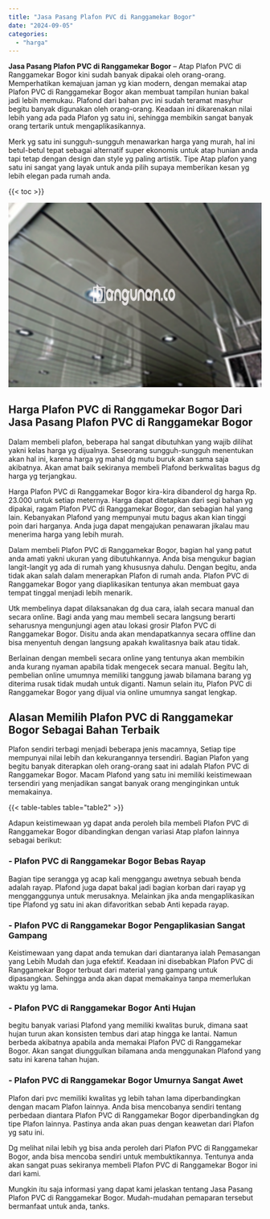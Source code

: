 ```yaml
---
title: "Jasa Pasang Plafon PVC di Ranggamekar Bogor"
date: "2024-09-05"
categories: 
  - "harga"
---
```


**Jasa Pasang Plafon PVC di Ranggamekar Bogor** – Atap Plafon PVC di Ranggamekar Bogor kini sudah banyak dipakai oleh orang-orang. Memperhatikan kemajuan jaman yg kian modern, dengan memakai atap Plafon PVC di Ranggamekar Bogor akan membuat tampilan hunian bakal jadi lebih memukau. Plafond dari bahan pvc ini sudah teramat masyhur begitu banyak digunakan oleh orang-orang. Keadaan ini dikarenakan nilai lebih yang ada pada Plafon yg satu ini, sehingga membikin sangat banyak orang tertarik untuk mengaplikasikannya.

Merk yg satu ini sungguh-sungguh menawarkan harga yang murah, hal ini betul-betul tepat sebagai alternatif super ekonomis untuk atap hunian anda tapi tetap dengan design dan style yg paling artistik. Tipe Atap plafon yang satu ini sangat yang layak untuk anda pilih supaya memberikan kesan yg lebih elegan pada rumah anda.

{{< toc >}}

![Jasa Pasang Plafon PVC di Ranggamekar Bogor](/images/flafond-pvc-murah07.png)

## Harga Plafon PVC di Ranggamekar Bogor Dari Jasa Pasang Plafon PVC di Ranggamekar Bogor

Dalam membeli plafon, beberapa hal sangat dibutuhkan yang wajib dilihat yakni kelas harga yg dijualnya. Seseorang sungguh-sungguh menentukan akan hal ini, karena harga yg mahal dg mutu buruk akan sama saja akibatnya. Akan amat baik sekiranya membeli Plafond berkwalitas bagus dg harga yg terjangkau.

Harga Plafon PVC di Ranggamekar Bogor kira-kira dibanderol dg harga Rp. 23.000 untuk setiap meternya. Harga dapat ditetapkan dari segi bahan yg dipakai, ragam Plafon PVC di Ranggamekar Bogor, dan sebagian hal yang lain. Kebanyakan Plafond yang mempunyai mutu bagus akan kian tinggi poin dari harganya. Anda juga dapat mengajukan penawaran jikalau mau menerima harga yang lebih murah.

Dalam membeli Plafon PVC di Ranggamekar Bogor, bagian hal yang patut anda amati yakni ukuran yang dibutuhkannya. Anda bisa mengukur bagian langit-langit yg ada di rumah yang khususnya dahulu. Dengan begitu, anda tidak akan salah dalam menerapkan Plafon di rumah anda. Plafon PVC di Ranggamekar Bogor yang diaplikasikan tentunya akan membuat gaya tempat tinggal menjadi lebih menarik.

Utk membelinya dapat dilaksanakan dg dua cara, ialah secara manual dan secara online. Bagi anda yang mau membeli secara langsung berarti seharusnya mengunjungi agen atau lokasi grosir Plafon PVC di Ranggamekar Bogor. Disitu anda akan mendapatkannya secara offline dan bisa menyentuh dengan langsung apakah kwalitasnya baik atau tidak.

Berlainan dengan membeli secara online yang tentunya akan membikin anda kurang nyaman apabila tidak mengecek secara manual. Begitu lah, pembelian online umumnya memiliki tanggung jawab bilamana barang yg diterima rusak tidak mudah untuk diganti. Namun selain itu, Plafon PVC di Ranggamekar Bogor yang dijual via online umumnya sangat lengkap.

## Alasan Memilih Plafon PVC di Ranggamekar Bogor Sebagai Bahan Terbaik

Plafon sendiri terbagi menjadi beberapa jenis macamnya, Setiap tipe mempunyai nilai lebih dan kekurangannya tersendiri. Bagian Plafon yang begitu banyak diterapkan oleh orang-orang saat ini adalah Plafon PVC di Ranggamekar Bogor. Macam Plafond yang satu ini memiliki keistimewaan tersendiri yang menjadikan sangat banyak orang menginginkan untuk memakainya.

{{< table-tables table="table2" >}}

Adapun keistimewaan yg dapat anda peroleh bila membeli Plafon PVC di Ranggamekar Bogor dibandingkan dengan variasi Atap plafon lainnya sebagai berikut:

### \- Plafon PVC di Ranggamekar Bogor Bebas Rayap

Bagian tipe serangga yg acap kali menggangu awetnya sebuah benda adalah rayap. Plafond juga dapat bakal jadi bagian korban dari rayap yg mengganggunya untuk merusaknya. Melainkan jika anda mengaplikasikan tipe Plafond yg satu ini akan difavoritkan sebab Anti kepada rayap.

### \- Plafon PVC di Ranggamekar Bogor Pengaplikasian Sangat Gampang

Keistimewaan yang dapat anda temukan dari diantaranya ialah Pemasangan yang Lebih Mudah dan juga efektif. Keadaan ini disebabkan Plafon PVC di Ranggamekar Bogor terbuat dari material yang gampang untuk dipasangkan. Sehingga anda akan dapat memakainya tanpa memerlukan waktu yg lama.

### \- Plafon PVC di Ranggamekar Bogor Anti Hujan

begitu banyak variasi Plafond yang memiliki kwalitas buruk, dimana saat hujan turun akan konsisten tembus dari atap hingga ke lantai. Namun berbeda akibatnya apabila anda memakai Plafon PVC di Ranggamekar Bogor. Akan sangat diunggulkan bilamana anda menggunakan Plafond yang satu ini karena tahan hujan.

### \- Plafon PVC di Ranggamekar Bogor Umurnya Sangat Awet

Plafon dari pvc memiliki kwalitas yg lebih tahan lama diperbandingkan dengan macam Plafon lainnya. Anda bisa mencobanya sendiri tentang perbedaan diantara Plafon PVC di Ranggamekar Bogor diperbandingkan dg tipe Plafon lainnya. Pastinya anda akan puas dengan keawetan dari Plafon yg satu ini.

Dg melihat nilai lebih yg bisa anda peroleh dari Plafon PVC di Ranggamekar Bogor, anda bisa mencoba sendiri untuk membuktikannya. Tentunya anda akan sangat puas sekiranya membeli Plafon PVC di Ranggamekar Bogor ini dari kami.

Mungkin itu saja informasi yang dapat kami jelaskan tentang Jasa Pasang Plafon PVC di Ranggamekar Bogor. Mudah-mudahan pemaparan tersebut bermanfaat untuk anda, tanks.
